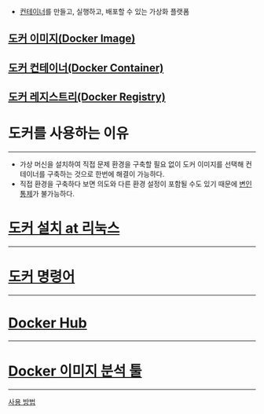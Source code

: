 - [컨테이너](Docker_Container.md)를 만들고, 실행하고, 배포할 수 있는 가상화 플랫폼

## [도커 이미지(Docker Image)](Docker_Image.md)

## [도커 컨테이너(Docker Container)](Docker_Container.md)

## [도커 레지스트리(Docker Registry)](Docker_Registry.md)

# 도커를 사용하는 이유
---
- 가상 머신을 설치하여 직접 문제 환경을 구축할 필요 없이 도커 이미지를 선택해 컨테이너를 구축하는 것으로 한번에 해결이 가능하다.
- 직접 환경을 구축하다 보면 의도와 다른 환경 설정이 포함될 수도 있기 때문에 [변인통제](https://ko.wikipedia.org/wiki/%EB%B3%80%EC%9D%B8%ED%86%B5%EC%A0%9C)가 불가능하다.

# [도커 설치 at 리눅스](Docker_install.md)
---

# [도커 명령어](Docker_commend.md)
---

# [Docker Hub](Docker_Hub.md)
---

# [Docker 이미지 분석 툴](https://github.com/wagoodman/dive#installation)
---
[사용 방법](https://blog.naver.com/adamdoha/223214745826)
